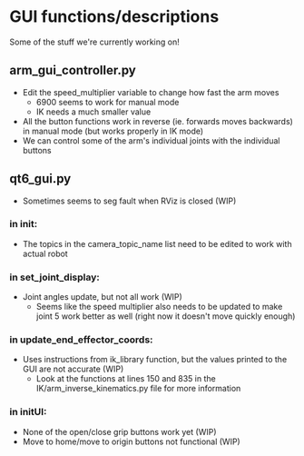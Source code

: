 # GUI functions/descriptions

Some of the stuff we're currently working on!

## arm_gui_controller.py
- Edit the speed_multiplier variable to change how fast the arm moves
    - 6900 seems to work for manual mode
    - IK needs a much smaller value
- All the button functions work in reverse (ie. forwards moves backwards) in manual mode (but works properly in IK mode)
- We can control some of the arm's individual joints with the individual buttons 

## qt6_gui.py
- Sometimes seems to seg fault when RViz is closed (WIP)

### in __init__:
- The topics in the camera_topic_name list need to be edited to work with actual robot

### in set_joint_display:
- Joint angles update, but not all work (WIP)
    - Seems like the speed multiplier also needs to be updated to make joint 5 work better as well (right now it doesn't move quickly enough)

### in update_end_effector_coords:
- Uses instructions from ik_library function, but the values printed to the GUI are not accurate (WIP)
    - Look at the functions at lines 150 and 835 in the IK/arm_inverse_kinematics.py file for more information

### in initUI:
- None of the open/close grip buttons work yet (WIP)
- Move to home/move to origin buttons not functional (WIP)
